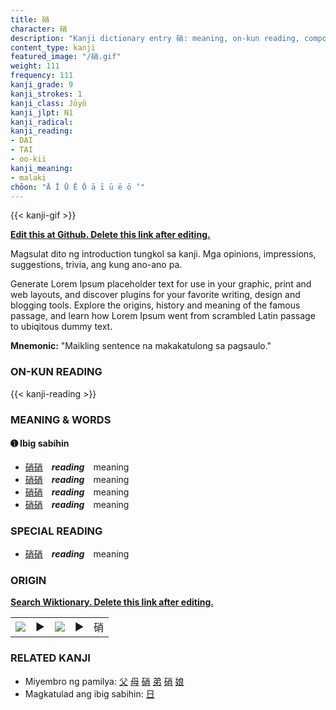 ```yaml
---
title: 硝
character: 硝
description: "Kanji dictionary entry 硝: meaning, on-kun reading, compounds, origin, related kanji"
content_type: kanji
featured_image: "/硝.gif"
weight: 111
frequency: 111
kanji_grade: 9
kanji_strokes: 1
kanji_class: Jōyō
kanji_jlpt: N1
kanji_radical: 
kanji_reading: 
- DAI
- TAI
- oo-kii
kanji_meaning:
- malaki
chōon: "Ā Ī Ū Ē Ō ā ī ū ē ō ’"
---
```

[//]: # (Don't edit the line below. Kanji animated GIF code is automatically generated.)
{{< kanji-gif >}}

[//]: # (Edit below this line.)

**[Edit this at Github. Delete this link after editing.](https://github.com/tim0g/tim/tree/main/content/kanji/硝/index.md)**

Magsulat dito ng introduction tungkol sa kanji. Mga opinions, impressions, suggestions, trivia, ang kung ano-ano pa.

Generate Lorem Ipsum placeholder text for use in your graphic, print and web layouts, and discover plugins for your favorite writing, design and blogging tools. Explore the origins, history and meaning of the famous passage, and learn how Lorem Ipsum went from scrambled Latin passage to ubiqitous dummy text.
 
**Mnemonic:** "Maikling sentence na makakatulong sa pagsaulo."

### ON-KUN READING

[//]: # (Don't edit the line below. ON-KUN READING code is automatically generated.)
{{< kanji-reading >}}

### MEANING & WORDS

#### ➊ **Ibig sabihin**
  - [硝](../硝)[硝](../硝)　***reading***　meaning
  - [硝](../硝)[硝](../硝)　***reading***　meaning
  - [硝](../硝)[硝](../硝)　***reading***　meaning
  - [硝](../硝)[硝](../硝)　***reading***　meaning

### SPECIAL READING
  - [硝](../硝)[硝](../硝)　***reading***　meaning

### ORIGIN

**[Search Wiktionary. Delete this link after editing.](https://wiktionary.org/wiki/硝)**
<table class="kanji-table"><tr><td>
<img src="60px-硝-bronze.svg.png">
</td><td>▶</td><td>
<img src="60px-硝-oracle.svg.png">
</td><td>▶</td>
<td class="kanji-origin">硝</td>
</tr></table>

### RELATED KANJI
- Miyembro ng pamilya: [父](../父) [母](../母) [硝](../硝) [弟](../弟) [硝](../硝) [娘](../娘)
- Magkatulad ang ibig sabihin: [日](../日)
